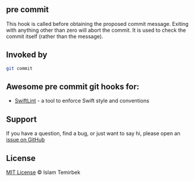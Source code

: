 ## pre commit 

This hook is called before obtaining the proposed commit message. Exiting with anything other than zero will abort the commit. It is used to check the commit itself (rather than the message).

## Invoked by 

```bash
git commit
```

## Awesome pre commit git hooks for:

* [SwiftLint](https://github.com/aitemr/awesome-git-hooks/blob/master/pre-commit/pre-commit-swiftlint) - a tool to enforce Swift style and conventions

## Support

If you have a question, find a bug, or just want to say hi, please open an [issue on GitHub](https://github.com/aitemr/awesome-git-hooks/issues/new) 

## License

[MIT License](../LICENSE) © Islam Temirbek